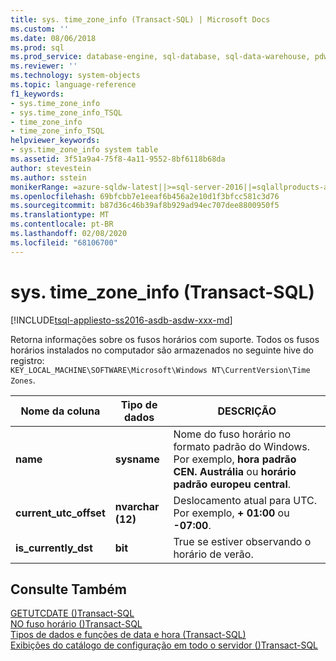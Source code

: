 ```yaml
---
title: sys. time_zone_info (Transact-SQL) | Microsoft Docs
ms.custom: ''
ms.date: 08/06/2018
ms.prod: sql
ms.prod_service: database-engine, sql-database, sql-data-warehouse, pdw
ms.reviewer: ''
ms.technology: system-objects
ms.topic: language-reference
f1_keywords:
- sys.time_zone_info
- sys.time_zone_info_TSQL
- time_zone_info
- time_zone_info_TSQL
helpviewer_keywords:
- sys.time_zone_info system table
ms.assetid: 3f51a9a4-75f8-4a11-9552-8bf6118b68da
author: stevestein
ms.author: sstein
monikerRange: =azure-sqldw-latest||>=sql-server-2016||=sqlallproducts-allversions||>=sql-server-linux-2017||=azuresqldb-mi-current
ms.openlocfilehash: 69bfcbb7e1eeaf6b456a2e10d1f3bfcc581c3d76
ms.sourcegitcommit: b87d36c46b39af8b929ad94ec707dee8800950f5
ms.translationtype: MT
ms.contentlocale: pt-BR
ms.lasthandoff: 02/08/2020
ms.locfileid: "68106700"
---
```

# <a name="systime_zone_info-transact-sql"></a>sys. time_zone_info (Transact-SQL)
[!INCLUDE[tsql-appliesto-ss2016-asdb-asdw-xxx-md](../../includes/tsql-appliesto-ss2016-asdb-asdw-xxx-md.md)]

  Retorna informações sobre os fusos horários com suporte. Todos os fusos horários instalados no computador são armazenados no seguinte hive do registro:  
`KEY_LOCAL_MACHINE\SOFTWARE\Microsoft\Windows NT\CurrentVersion\Time Zones`.  
  
|Nome da coluna|Tipo de dados|DESCRIÇÃO|  
|-----------------|---------------|-----------------|  
|**name**|**sysname**|Nome do fuso horário no formato padrão do Windows. Por exemplo, **hora padrão CEN. Austrália** ou **horário padrão europeu central**.|  
|**current_utc_offset**|**nvarchar (12)**|Deslocamento atual para UTC. Por exemplo, **+ 01:00** ou **-07:00**.|  
|**is_currently_dst**|**bit**|True se estiver observando o horário de verão.|  
  
## <a name="see-also"></a>Consulte Também  
 [GETUTCDATE &#40;&#41;Transact-SQL](../../t-sql/functions/getutcdate-transact-sql.md)   
 [NO fuso horário &#40;&#41;Transact-SQL](../../t-sql/queries/at-time-zone-transact-sql.md)   
 [Tipos de dados e funções de data e hora &#40;Transact-SQL&#41;](../../t-sql/functions/date-and-time-data-types-and-functions-transact-sql.md)   
 [Exibições do catálogo de configuração em todo o servidor &#40;&#41;Transact-SQL](../../relational-databases/system-catalog-views/server-wide-configuration-catalog-views-transact-sql.md)  
